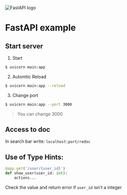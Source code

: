 ![FastAPI logo](https://geekflare.com/wp-content/uploads/2019/07/fast-api-logo.png)
# FastAPI example

## Start server
1. Start
```bash
$ uvicorn main:app
```
2. Automtic Reload
```bash
$ uvicorn main:app --reload
```
3. Change port
```bash
$ uvicorn main:app --port 3000
```
> You can change 3000

## Access to doc
In search bar write: `localhost:port/redoc`

## Use of Type Hints:
```python
@app.get('/user/{user_id}')
def show_user(user_id: int):
    actions...
```
Check the value and return error if `user_id` isn't a integer